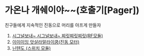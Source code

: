 # 가온나 개쉐이야~~(호출기[Pager])
친구들에게 지속적인 진동으로 머리를 아프게 만들자  
1. [시그널보내~ 시그널보내~ 찌릿찌릿찌릿(RF모듈)](https://github.com/alscjf909/Arduino_Pager/tree/master/arduino_rf)  
2. [이이이잉 앗살라말라이쿰(진동 모터)]()
3. [닌텐도 (스위치 모듈)]()